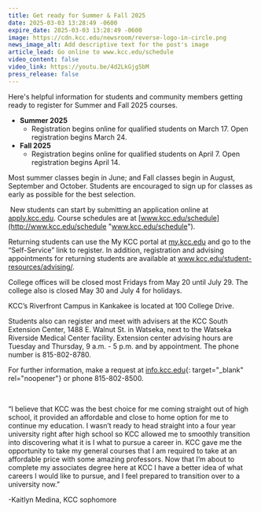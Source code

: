 ```yaml
---
title: Get ready for Summer & Fall 2025
date: 2025-03-03 13:28:49 -0600
expire_date: 2025-03-03 13:28:49 -0600
image: https://cdn.kcc.edu/newsroom/reverse-logo-in-circle.png
news_image_alt: Add descriptive text for the post's image
article_lead: Go online to www.kcc.edu/schedule
video_content: false
video_link: https://youtu.be/4d2LkGjg5bM
press_release: false
---
```

Here's helpful information for students and community members getting ready to register for Summer and Fall 2025 courses.

* **Summer 2025**
  * Registration begins online for qualified students on March 17. Open registration begins March 24.
* **Fall 2025**
  * Registration begins online for qualified students on April 7. Open registration begins April 14.

Most summer classes begin in June; and Fall classes begin in August, September and October. Students are encouraged to sign up for classes as early as possible for the best selection.

&nbsp;New students can start by submitting an application online at [apply.kcc.edu](https://apply.kcc.edu). Course schedules are at [www.kcc.edu/schedule](http://www.kcc.edu/schedule "www.kcc.edu/schedule").

Returning students can use the My KCC portal at [my.kcc.edu](https://my.kcc.edu) and go to the “Self-Service” link to register. In addition, registration and advising appointments for returning students are available at www.kcc.edu/student-resources/advising/.

College offices will be closed most Fridays from May 20 until July 29. The college also is closed May 30 and July 4 for holidays.

KCC’s Riverfront Campus in Kankakee is located at 100 College Drive.

Students also can register and meet with advisers at the KCC South Extension Center, 1488 E. Walnut St. in Watseka, next to the Watseka Riverside Medical Center facility. Extension center advising hours are Tuesday and Thursday, 9 a.m. - 5 p.m. and  by appointment. The phone number is 815-802-8780.

For further information, make a request at [info.kcc.edu](https://info.kcc.edu "info.kcc.edu"){: target="_blank" rel="noopener"} or phone 815-802-8500.

&nbsp;

“I believe that KCC was the best choice for me coming straight out of high school, it provided an affordable and close to home option for me to continue my education. I wasn’t ready to head straight into a four year university right after high school so KCC allowed me to smoothly transition into discovering what it is I what to pursue a career in. KCC gave me the opportunity to take my general courses that I am required to take at an affordable price with some amazing professors. Now that I’m about to complete my associates degree here at KCC I have a better idea of what careers I would like to pursue, and I feel prepared to transition over to a university now.”

\-Kaitlyn Medina, KCC sophomore